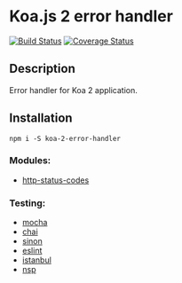 Koa.js 2 error handler
======================


[![Build Status](https://travis-ci.org/evheniy/koa-2-error-handler.svg?branch=master)](https://travis-ci.org/evheniy/koa-2-error-handler)
[![Coverage Status](https://coveralls.io/repos/github/evheniy/koa-2-error-handler/badge.svg?branch=master)](https://coveralls.io/github/evheniy/koa-2-error-handler?branch=master)


Description
-----------

Error handler for Koa 2 application.


Installation
------------

    npm i -S koa-2-error-handler
    
### Modules:
* [http-status-codes](https://www.npmjs.com/package/http-status-codes)


### Testing:
* [mocha](https://mochajs.org/)
* [chai](http://chaijs.com/)
* [sinon](http://sinonjs.org/)
* [eslint](http://eslint.org/)
* [istanbul](https://www.npmjs.com/package/istanbul)
* [nsp](https://www.npmjs.com/package/nsp)